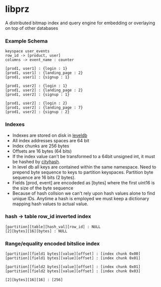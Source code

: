 libprz
========

A distributed bitmap index and query engine for embedding or overlaying on top of other databases


### Example Schema

```
keyspace user_events
row_id -> [product, user]
columns -> event_name : counter

[prod1, user1] : {login : 1}
[prod1, user1] : {landing_page : 2}
[prod1, user1] : {signup : 1}

[prod1, user2] : {login : 1}
[prod1, user2] : {landing_page : 2}
[prod1, user2] : {signup : 1}

[prod1, user2] : {login : 2}
[prod1, user2] : {landing_page : 7}
[prod1, user2] : {signup : 2}
```

### Indexes

* Indexes are stored on disk in [leveldb](https://code.google.com/p/leveldb/)
* All index addresses spaces are 64 bit
* Index chunks are 256 bytes
* Offsets are 16 bytes (64 bits)
* If the index value can't be transformed to a 64bit unsigned int, it must be hashed by [cityhash](https://code.google.com/p/cityhash/).
* In level db all keys are contained within the same namespace. Need to prepend byte sequence to keys to partition keyspaces. Partition byte sequence are 16 bits (2 bytes).
* Fields [prod, event] are encodeded as [bytes] where the first uint16 is the size of the byte sequence
* Because of hash collsion we can't rely upon hash values alone to find unique IDs. Anytime a hash is employed we must keep a dictionary mapping hash values to actual value.

### hash -> table row_id inverted index

```
[partition][table][hash_val][row_id] : NULL
[2][bytes][16][bytes] : NULL
```


### Range/equality encoded bitslice index

```
[partition][field1 bytes][value][offset] : [index chunk 0x00]
[partition][field1 bytes][value][offset] : [index chunk 0x01]

[partition][field2 bytes][value][offset] : [index chunk 0x01]
[partition][field2 bytes][value][offset] : [index chunk 0x03]

[2][bytes][16][16] : [256]
```
